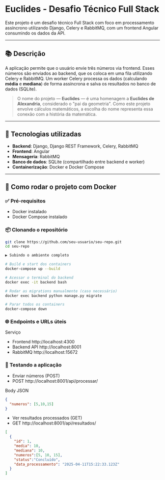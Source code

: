 # Euclides - Desafio Técnico Full Stack

Este projeto é um desafio técnico Full Stack com foco em processamento assíncrono utilizando Django, Celery e RabbitMQ, com um frontend Angular consumindo os dados da API.

---

## 📚 Descrição

A aplicação permite que o usuário envie três números via frontend. Esses números são enviados ao backend, que os coloca em uma fila utilizando Celery e RabbitMQ. Um worker Celery processa os dados (calculando **média** e **mediana**) de forma assíncrona e salva os resultados no banco de dados (SQLite).

> O nome do projeto — **Euclides** — é uma homenagem a **Euclides de Alexandria**, considerado o "pai da geometria". Como este projeto envolve cálculos matemáticos, a escolha do nome representa essa conexão com a história da matemática.

---

## 🧰 Tecnologias utilizadas

- **Backend**: Django, Django REST Framework, Celery, RabbitMQ
- **Frontend**: Angular
- **Mensageria**: RabbitMQ
- **Banco de dados**: SQLite (compartilhado entre backend e worker)
- **Containerização**: Docker e Docker Compose

---

## 🚀 Como rodar o projeto com Docker

### ✅ Pré-requisitos

- Docker instalado
- Docker Compose instalado

### 📦 Clonando o repositório

```bash
git clone https://github.com/seu-usuario/seu-repo.git
cd seu-repo

▶️ Subindo o ambiente completo

# Build e start dos containers
docker-compose up --build

# Acessar o terminal do backend
docker exec -it backend bash

# Rodar as migrations manualmente (caso necessário)
docker exec backend python manage.py migrate

# Parar todos os containers
docker-compose down
```

### 🌐 Endpoints e URLs úteis

Serviço	
- Frontend	http://localhost:4300
- Backend API	http://localhost:8001
- RabbitMQ	http://localhost:15672

### 🧪 Testando a aplicação
   -  Enviar números (POST)  
   -  POST http://localhost:8001/api/processar/   


Body JSON
```json
{
  "numeros": [5,10,15]
}
```

- Ver resultados processados (GET)
- GET http://localhost:8001/api/resultados/
```json
[
  {
    "id": 1,
    "media": 10,
    "mediana": 10,
    "numeros":[5, 10, 15],
    "status":"Concluído",
    "data_processamento": "2025-04-11T15:22:33.123Z"
  }
]
```